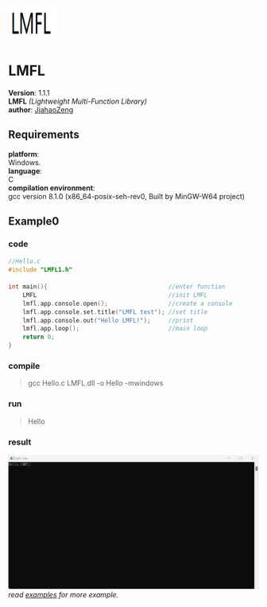 ![image](resource/readme_resource/LMFL.png)
# LMFL
**Version**: 1.1.1\
**LMFL** *(Lightweight Multi-Function Library)*\
**author**: [JiahaoZeng](https://github.com/JiahaoZeng)
## Requirements
**platform**:\
    Windows.\
**language**:\
    C\
**compilation environment**:\
    gcc version 8.1.0 (x86_64-posix-seh-rev0, Built by MinGW-W64 project)
## Example0
### code
```C
//Hello.c
#include "LMFL1.h"

int main(){                                  //enter function
    LMFL                                     //init LMFL
    lmfl.app.console.open();                 //create a console
    lmfl.app.console.set.title("LMFL test"); //set title
    lmfl.app.console.out("Hello LMFL!");     //print 
    lmfl.app.loop();                         //main loop
    return 0;
}
```
### compile
>    gcc Hello.c LMFL.dll -o Hello -mwindows
### run
>   Hello
### result
![image](resource/readme_resource/Hello.png)
*read [examples](intro/examples) for more example.*